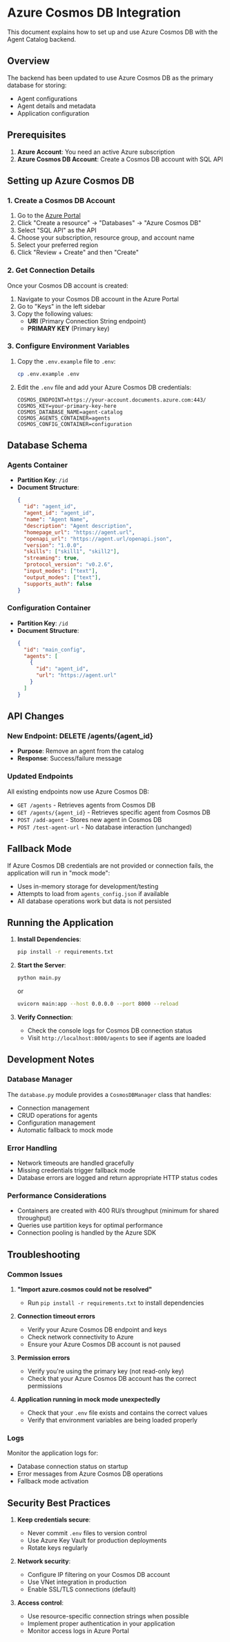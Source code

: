 # Azure Cosmos DB Integration

This document explains how to set up and use Azure Cosmos DB with the Agent Catalog backend.

## Overview

The backend has been updated to use Azure Cosmos DB as the primary database for storing:

- Agent configurations
- Agent details and metadata
- Application configuration

## Prerequisites

1. **Azure Account**: You need an active Azure subscription
2. **Azure Cosmos DB Account**: Create a Cosmos DB account with SQL API

## Setting up Azure Cosmos DB

### 1. Create a Cosmos DB Account

1. Go to the [Azure Portal](https://portal.azure.com/)
2. Click "Create a resource" → "Databases" → "Azure Cosmos DB"
3. Select "SQL API" as the API
4. Choose your subscription, resource group, and account name
5. Select your preferred region
6. Click "Review + Create" and then "Create"

### 2. Get Connection Details

Once your Cosmos DB account is created:

1. Navigate to your Cosmos DB account in the Azure Portal
2. Go to "Keys" in the left sidebar
3. Copy the following values:
   - **URI** (Primary Connection String endpoint)
   - **PRIMARY KEY** (Primary key)

### 3. Configure Environment Variables

1. Copy the `.env.example` file to `.env`:

   ```bash
   cp .env.example .env
   ```

2. Edit the `.env` file and add your Azure Cosmos DB credentials:
   ```env
   COSMOS_ENDPOINT=https://your-account.documents.azure.com:443/
   COSMOS_KEY=your-primary-key-here
   COSMOS_DATABASE_NAME=agent-catalog
   COSMOS_AGENTS_CONTAINER=agents
   COSMOS_CONFIG_CONTAINER=configuration
   ```

## Database Schema

### Agents Container

- **Partition Key**: `/id`
- **Document Structure**:
  ```json
  {
    "id": "agent_id",
    "agent_id": "agent_id",
    "name": "Agent Name",
    "description": "Agent description",
    "homepage_url": "https://agent.url",
    "openapi_url": "https://agent.url/openapi.json",
    "version": "1.0.0",
    "skills": ["skill1", "skill2"],
    "streaming": true,
    "protocol_version": "v0.2.6",
    "input_modes": ["text"],
    "output_modes": ["text"],
    "supports_auth": false
  }
  ```

### Configuration Container

- **Partition Key**: `/id`
- **Document Structure**:
  ```json
  {
    "id": "main_config",
    "agents": [
      {
        "id": "agent_id",
        "url": "https://agent.url"
      }
    ]
  }
  ```

## API Changes

### New Endpoint: DELETE /agents/{agent_id}

- **Purpose**: Remove an agent from the catalog
- **Response**: Success/failure message

### Updated Endpoints

All existing endpoints now use Azure Cosmos DB:

- `GET /agents` - Retrieves agents from Cosmos DB
- `GET /agents/{agent_id}` - Retrieves specific agent from Cosmos DB
- `POST /add-agent` - Stores new agent in Cosmos DB
- `POST /test-agent-url` - No database interaction (unchanged)

## Fallback Mode

If Azure Cosmos DB credentials are not provided or connection fails, the application will run in "mock mode":

- Uses in-memory storage for development/testing
- Attempts to load from `agents_config.json` if available
- All database operations work but data is not persisted

## Running the Application

1. **Install Dependencies**:

   ```bash
   pip install -r requirements.txt
   ```

2. **Start the Server**:

   ```bash
   python main.py
   ```

   or

   ```bash
   uvicorn main:app --host 0.0.0.0 --port 8000 --reload
   ```

3. **Verify Connection**:
   - Check the console logs for Cosmos DB connection status
   - Visit `http://localhost:8000/agents` to see if agents are loaded

## Development Notes

### Database Manager

The `database.py` module provides a `CosmosDBManager` class that handles:

- Connection management
- CRUD operations for agents
- Configuration management
- Automatic fallback to mock mode

### Error Handling

- Network timeouts are handled gracefully
- Missing credentials trigger fallback mode
- Database errors are logged and return appropriate HTTP status codes

### Performance Considerations

- Containers are created with 400 RU/s throughput (minimum for shared throughput)
- Queries use partition keys for optimal performance
- Connection pooling is handled by the Azure SDK

## Troubleshooting

### Common Issues

1. **"Import azure.cosmos could not be resolved"**

   - Run `pip install -r requirements.txt` to install dependencies

2. **Connection timeout errors**

   - Verify your Azure Cosmos DB endpoint and keys
   - Check network connectivity to Azure
   - Ensure your Azure Cosmos DB account is not paused

3. **Permission errors**

   - Verify you're using the primary key (not read-only key)
   - Check that your Azure Cosmos DB account has the correct permissions

4. **Application running in mock mode unexpectedly**
   - Check that your `.env` file exists and contains the correct values
   - Verify that environment variables are being loaded properly

### Logs

Monitor the application logs for:

- Database connection status on startup
- Error messages from Azure Cosmos DB operations
- Fallback mode activation

## Security Best Practices

1. **Keep credentials secure**:

   - Never commit `.env` files to version control
   - Use Azure Key Vault for production deployments
   - Rotate keys regularly

2. **Network security**:

   - Configure IP filtering on your Cosmos DB account
   - Use VNet integration in production
   - Enable SSL/TLS connections (default)

3. **Access control**:
   - Use resource-specific connection strings when possible
   - Implement proper authentication in your application
   - Monitor access logs in Azure Portal
